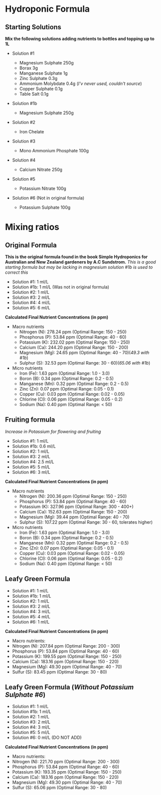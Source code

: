 # Hydroponic Formula

## Starting Solutions

**Mix the following solutions adding nutrients to bottles and topping up to 1L**

* Solution #1
  * Magnesium Sulphate 250g
  * Borax 3g
  * Manganese Sulphate 1g
  * Zinc Sulphate 0.3g
  * Ammonium Molybdate 0.4g (*I'v never used, couldn't source*)
  * Copper Sulphate 0.1g
  * Table Salt 0.1g

* Solution #1b
  * Magnesium Sulphate 250g

* Solution #2
  * Iron Chelate
  
* Solution #3
  * Mono Ammonium Phosphate 100g

* Solution #4
  * Calcium Nitrate 250g

* Solution #5
  * Potassium Nitrate 100g

* Solution #6 (Not in original formula)
  *  Potassium Sulphate 100g

# Mixing ratios

## Original Formula 
**This is the original formula found in the book Simple Hydroponics for Australian and New Zealand gardeners by A.C Sundstrom.**
*This is a good starting formula but may be lacking in magnesium solution #1b is used to correct this*
* Solution #1: 1 ml/L
* Solution #1b: 1 ml/L (Was not in original formula)
* Solution #2: 1 ml/L
* Solution #3: 2 ml/L
* Solution #4: 4 ml/L
* Solution #5: 6 ml/L

**Calculated Final Nutrient Concentrations (in ppm)**
* Macro nutrients
  * Nitrogen (N): 278.24 ppm (Optimal Range: 150 - 250)
  * Phosphorus (P): 53.84 ppm (Optimal Range: 40 - 60)
  * Potassium (K): 232.02 ppm (Optimal Range: 150 - 250)
  * Calcium (Ca): 244.20 ppm (Optimal Range: 150 - 200)
  * Magnesium (Mg): 24.65 ppm (Optimal Range: 40 - 70)(*49.3 with #1b*)
  * Sulphur (S): 32.53 ppm (Optimal Range: 30 - 60)(*65.06 with #1b*)
* Micro nutrients
  * Iron (Fe): 1.63 ppm (Optimal Range: 1.0 - 3.0)
  * Boron (B): 0.34 ppm (Optimal Range: 0.2 - 0.5)
  * Manganese (Mn): 0.32 ppm (Optimal Range: 0.2 - 0.5)
  * Zinc (Zn): 0.07 ppm (Optimal Range: 0.05 - 0.1)
  * Copper (Cu): 0.03 ppm (Optimal Range: 0.02 - 0.05)
  * Chlorine (Cl): 0.06 ppm (Optimal Range: 0.05 - 0.2)
  * Sodium (Na): 0.40 ppm (Optimal Range: < 50)

## Fruiting formula
*Increase in Potassium for flowering and fruiting*
* Solution #1: 1 ml/L
* Solution #1b: 0.6 ml/L
* Solution #2: 1 ml/L
* Solution #3: 2 ml/L
* Solution #4: 2.5 ml/L
* Solution #5: 5 ml/L
* Solution #6: 3 ml/L

**Calculated Final Nutrient Concentrations (in ppm)**
* Macro nutrients
  * Nitrogen (N): 200.36 ppm (Optimal Range: 150 - 250)
  * Phosphorus (P): 53.84 ppm (Optimal Range: 40 - 60)
  * Potassium (K): 327.96 ppm (Optimal Range: 300 - 400+)
  * Calcium (Ca): 152.63 ppm (Optimal Range: 150 - 200)
  * Magnesium (Mg): 39.44 ppm (Optimal Range: 40 - 70)
  * Sulphur (S): 107.22 ppm (Optimal Range: 30 - 60, tolerates higher)
* Micro nutrients
  * Iron (Fe): 1.63 ppm (Optimal Range: 1.0 - 3.0)
  * Boron (B): 0.34 ppm (Optimal Range: 0.2 - 0.5)
  * Manganese (Mn): 0.32 ppm (Optimal Range: 0.2 - 0.5)
  * Zinc (Zn): 0.07 ppm (Optimal Range: 0.05 - 0.1)
  * Copper (Cu): 0.03 ppm (Optimal Range: 0.02 - 0.05)
  * Chlorine (Cl): 0.06 ppm (Optimal Range: 0.05 - 0.2)
  * Sodium (Na): 0.40 ppm (Optimal Range: < 50)

## Leafy Green Formula 
* Solution #1: 1 ml/L
* Solution #1b: 1 ml/L
* Solution #2: 1 ml/L
* Solution #3: 2 ml/L
* Solution #4: 3 ml/L
* Solution #5: 4 ml/L
* Solution #6: 1 ml/L

**Calculated Final Nutrient Concentrations (in ppm)**
* Macro nutrients:
 * Nitrogen (N): 207.84 ppm (Optimal Range: 200 - 300)
 * Phosphorus (P): 53.84 ppm (Optimal Range: 40 - 60)
 * Potassium (K): 199.55 ppm (Optimal Range: 150 - 250)
 * Calcium (Ca): 183.16 ppm (Optimal Range: 150 - 220)
 * Magnesium (Mg): 49.30 ppm (Optimal Range: 40 - 70)
 * Sulfur (S): 83.45 ppm (Optimal Range: 30 - 80)

## Leafy Green Formula (*Without Potassium Sulphate #6*)
* Solution #1: 1 ml/L
* Solution #1b: 1 ml/L
* Solution #2: 1 ml/L
* Solution #3: 2 ml/L
* Solution #4: 3 ml/L
* Solution #5: 5 ml/L
* Solution #6: 0 ml/L (DO NOT ADD)

**Calculated Final Nutrient Concentrations (in ppm)**
* Macro nutrients:
 * Nitrogen (N): 221.70 ppm (Optimal Range: 200 - 300)
 * Phosphorus (P): 53.84 ppm (Optimal Range: 40 - 60)
 * Potassium (K): 193.35 ppm (Optimal Range: 150 - 250)
 * Calcium (Ca): 183.16 ppm (Optimal Range: 150 - 220)
 * Magnesium (Mg): 49.30 ppm (Optimal Range: 40 - 70)
 * Sulfur (S): 65.06 ppm (Optimal Range: 30 - 80)
